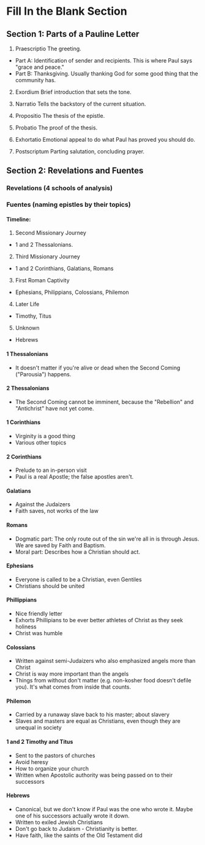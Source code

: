 # Fill In the Blank Section

## Section 1: Parts of a Pauline Letter

1. Praescriptio
The greeting.
- Part A: Identification of sender and
  recipients. This is where Paul says
  "grace and peace."
- Part B: Thanksgiving. Usually thanking
  God for some good thing that the
  community has.

2. Exordium
Brief introduction that sets the tone.

3. Narratio
Tells the backstory of the current
situation.

4. Propositio
The thesis of the epistle.

5. Probatio
The proof of the thesis.

6. Exhortatio
Emotional appeal to do what Paul has
proved you should do.

7. Postscriptum
Parting salutation, concluding prayer.

## Section 2: Revelations and Fuentes

### Revelations (4 schools of analysis)

### Fuentes (naming epistles by their topics)

#### Timeline:
1. Second Missionary Journey
- 1 and 2 Thessalonians.

2. Third Missionary Journey
- 1 and 2 Corinthians, Galatians, Romans

3. First Roman Captivity
- Ephesians, Philippians, Colossians,
  Philemon

4. Later Life
- Timothy, Titus

5. Unknown
- Hebrews

#### 1 Thessalonians
- It doesn't matter if you're alive or
  dead when the Second Coming
  ("Parousia") happens.

#### 2 Thessalonians
- The Second Coming cannot be imminent,
  because the "Rebellion" and
  "Antichrist" have not yet come.

#### 1 Corinthians
- Virginity is a good thing
- Various other topics

#### 2 Corinthians
- Prelude to an in-person visit
- Paul is a real Apostle; the false
  apostles aren't.

#### Galatians
- Against the Judaizers
- Faith saves, not works of the law

#### Romans
- Dogmatic part: The only route out of
  the sin we're all in is through Jesus.
  We are saved by Faith and Baptism.
- Moral part: Describes how a Christian
  should act.

#### Ephesians
- Everyone is called to be a Christian,
  even Gentiles
- Christians should be united

#### Phillippians
- Nice friendly letter
- Exhorts Phillipians to be ever better
  athletes of Christ as they seek
  holiness
- Christ was humble

#### Colossians
- Written against semi-Judaizers who
  also emphasized angels more than
  Christ
- Christ is way more important than the
  angels
- Things from without don't matter (e.g.
  non-kosher food doesn't defile you). It's
  what comes from inside that counts.

#### Philemon
- Carried by a runaway slave back to his
  master; about slavery
- Slaves and masters are equal as
  Christians, even though they are
  unequal in society

#### 1 and 2 Timothy and Titus
- Sent to the pastors of churches
- Avoid heresy
- How to organize your church
- Written when Apostolic authority was
  being passed on to their successors

#### Hebrews
- Canonical, but we don't know if Paul
  was the one who wrote it. Maybe one of
  his successors actually wrote it down.
- Written to exiled Jewish Christians
- Don't go back to Judaism -
  Christianity is better.
- Have faith, like the saints of the Old
  Testament did
